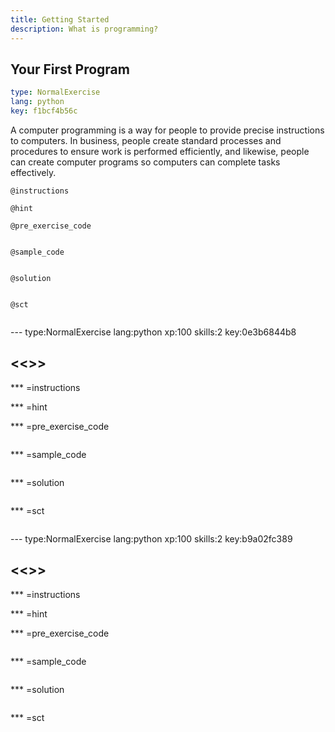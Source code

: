 ```yaml
---
title: Getting Started
description: What is programming?
---
```


## Your First Program

```yaml
type: NormalExercise
lang: python
key: f1bcf4b56c
```

A computer programming is a way for people to provide precise instructions to computers. In business, people create standard processes and procedures to ensure work is performed efficiently, and likewise, people can create computer programs so computers can complete tasks effectively.


`@instructions`

`@hint`

`@pre_exercise_code`
```{python}

```

`@sample_code`
```{python}

```

`@solution`
```{python}

```

`@sct`
```{python}

```


--- type:NormalExercise lang:python xp:100 skills:2 key:0e3b6844b8
## <<<New Exercise>>>


*** =instructions

*** =hint

*** =pre_exercise_code
```{python}

```

*** =sample_code
```{python}

```

*** =solution
```{python}

```

*** =sct
```{python}

```
--- type:NormalExercise lang:python xp:100 skills:2 key:b9a02fc389
## <<<New Exercise>>>


*** =instructions

*** =hint

*** =pre_exercise_code
```{python}

```

*** =sample_code
```{python}

```

*** =solution
```{python}

```

*** =sct
```{python}

```
